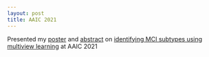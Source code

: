 ```yaml
---
layout: post
title: AAIC 2021
---
```


Presented my [poster](assets/projects/210701-AAIC-poster.pdf) and [abstract](https://alz.confex.com/alz/2021/meetingapp.cgi/Paper/52718) on [identifying MCI subtypes using multiview learning](/research/2020-10-dgcca-ad/) at AAIC 2021